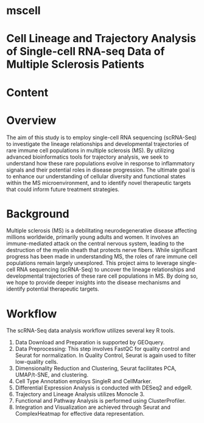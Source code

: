 # mscell
# Cell Lineage and Trajectory Analysis of Single-cell RNA-seq Data of Multiple Sclerosis Patients
# Content
# Overview 
The aim of this study is to employ single-cell RNA sequencing (scRNA-Seq) to investigate the lineage relationships and developmental trajectories of rare immune cell populations in multiple sclerosis (MS). By utilizing advanced bioinformatics tools for trajectory analysis, we seek to understand how these rare populations evolve in response to inflammatory signals and their potential roles in disease progression. The ultimate goal is to enhance our understanding of cellular diversity and functional states within the MS microenvironment, and to identify novel therapeutic targets that could inform future treatment strategies.
# Background 
Multiple sclerosis (MS) is a debilitating neurodegenerative disease affecting millions worldwide, primarily young adults and women. It involves an immune-mediated attack on the central nervous system, leading to the destruction of the myelin sheath that protects nerve fibers. While significant progress has been made in understanding MS, the roles of rare immune cell populations remain largely unexplored. This project aims to leverage single-cell RNA sequencing (scRNA-Seq) to uncover the lineage relationships and developmental trajectories of these rare cell populations in MS. By doing so, we hope to provide deeper insights into the disease mechanisms and identify potential therapeutic targets.
# Workflow
The scRNA-Seq data analysis workflow utilizes several key R tools. 
1. Data Download and Preparation is supported by GEOquery.
2. Data Preprocessing: This step involves FastQC for quality control and Seurat for normalization. In Quality Control, Seurat is again used to filter low-quality cells.
3. Dimensionality Reduction and Clustering, Seurat facilitates PCA, UMAP/t-SNE, and clustering.
4. Cell Type Annotation employs SingleR and CellMarker.
5. Differential Expression Analysis is conducted with DESeq2 and edgeR.
6. Trajectory and Lineage Analysis utilizes Monocle 3.
7. Functional and Pathway Analysis is performed using ClusterProfiler.
8. Integration and Visualization are achieved through Seurat and ComplexHeatmap for effective data representation.
